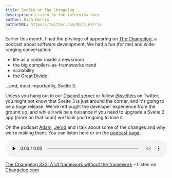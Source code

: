 ```yaml
---
title: Svelte on The Changelog
description: Listen to the interview here
author: Rich Harris
authorURL: https://twitter.com/Rich_Harris
---
```


Earlier this month, I had the privilege of appearing on [The Changelog](https://changelog.com/podcast), a podcast about software development. We had a fun (for me) and wide-ranging conversation:

* life as a coder inside a newsroom
* the big compilers-as-frameworks trend
* scalability
* the [Great Divide](https://css-tricks.com/the-great-divide/)

...and, most importantly, Svelte 3.

Unless you hang out in our [Discord server](https://svelte.dev/chat) or follow [@sveltejs](https://twitter.com/sveltejs) on Twitter, you might not know that Svelte 3 is just around the corner, and it's going to be a huge release. We've rethought the developer experience from the ground up, and while it *will* be a nuisance if you need to upgrade a Svelte 2 app (more on that soon) we think you're going to love it.

On the podcast [Adam](https://twitter.com/adamstac), [Jerod](https://twitter.com/jerodsanto) and I talk about some of the changes and why we're making them. You can listen here or on the [podcast page](https://changelog.com/podcast/332).

<audio data-theme="night" style="width: 100%" data-src="https://changelog.com/podcast/332/embed" src="https://cdn.changelog.com/uploads/podcast/332/the-changelog-332.mp3" preload="none" class="changelog-episode" controls></audio><p><a href="https://changelog.com/podcast/332">The Changelog 332: A UI framework without the framework</a> – Listen on <a href="https://changelog.com/">Changelog.com</a></p><script async src="//cdn.changelog.com/embed.js"></script>
